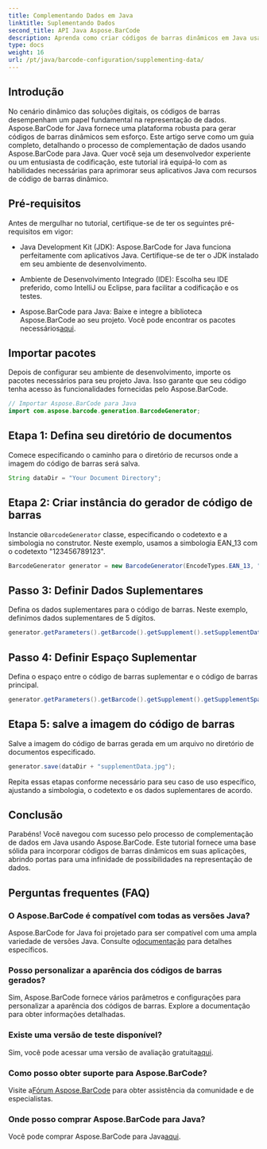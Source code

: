 ```yaml
---
title: Complementando Dados em Java
linktitle: Suplementando Dados
second_title: API Java Aspose.BarCode
description: Aprenda como criar códigos de barras dinâmicos em Java usando Aspose.BarCode. Guia passo a passo para complementar dados com simbologia EAN_13.
type: docs
weight: 16
url: /pt/java/barcode-configuration/supplementing-data/
---
```


## Introdução

No cenário dinâmico das soluções digitais, os códigos de barras desempenham um papel fundamental na representação de dados. Aspose.BarCode for Java fornece uma plataforma robusta para gerar códigos de barras dinâmicos sem esforço. Este artigo serve como um guia completo, detalhando o processo de complementação de dados usando Aspose.BarCode para Java. Quer você seja um desenvolvedor experiente ou um entusiasta de codificação, este tutorial irá equipá-lo com as habilidades necessárias para aprimorar seus aplicativos Java com recursos de código de barras dinâmico.

## Pré-requisitos

Antes de mergulhar no tutorial, certifique-se de ter os seguintes pré-requisitos em vigor:

- Java Development Kit (JDK): Aspose.BarCode for Java funciona perfeitamente com aplicativos Java. Certifique-se de ter o JDK instalado em seu ambiente de desenvolvimento.

- Ambiente de Desenvolvimento Integrado (IDE): Escolha seu IDE preferido, como IntelliJ ou Eclipse, para facilitar a codificação e os testes.

- Aspose.BarCode para Java: Baixe e integre a biblioteca Aspose.BarCode ao seu projeto. Você pode encontrar os pacotes necessários[aqui](https://releases.aspose.com/barcode/java/).

## Importar pacotes

Depois de configurar seu ambiente de desenvolvimento, importe os pacotes necessários para seu projeto Java. Isso garante que seu código tenha acesso às funcionalidades fornecidas pelo Aspose.BarCode.

```java
// Importar Aspose.BarCode para Java
import com.aspose.barcode.generation.BarcodeGenerator;
```

## Etapa 1: Defina seu diretório de documentos

Comece especificando o caminho para o diretório de recursos onde a imagem do código de barras será salva.

```java
String dataDir = "Your Document Directory";
```

## Etapa 2: Criar instância do gerador de código de barras

 Instancie o`BarcodeGenerator` classe, especificando o codetexto e a simbologia no construtor. Neste exemplo, usamos a simbologia EAN_13 com o codetexto "123456789123".

```java
BarcodeGenerator generator = new BarcodeGenerator(EncodeTypes.EAN_13, "123456789123");
```

## Passo 3: Definir Dados Suplementares

Defina os dados suplementares para o código de barras. Neste exemplo, definimos dados suplementares de 5 dígitos.

```java
generator.getParameters().getBarcode().getSupplement().setSupplementData("12345");
```

## Passo 4: Definir Espaço Suplementar

Defina o espaço entre o código de barras suplementar e o código de barras principal.

```java
generator.getParameters().getBarcode().getSupplement().getSupplementSpace().setPoint(2.0f);
```

## Etapa 5: salve a imagem do código de barras

Salve a imagem do código de barras gerada em um arquivo no diretório de documentos especificado.

```java
generator.save(dataDir + "supplementData.jpg");
```

Repita essas etapas conforme necessário para seu caso de uso específico, ajustando a simbologia, o codetexto e os dados suplementares de acordo.

## Conclusão

Parabéns! Você navegou com sucesso pelo processo de complementação de dados em Java usando Aspose.BarCode. Este tutorial fornece uma base sólida para incorporar códigos de barras dinâmicos em suas aplicações, abrindo portas para uma infinidade de possibilidades na representação de dados.

## Perguntas frequentes (FAQ)

### O Aspose.BarCode é compatível com todas as versões Java?
 Aspose.BarCode for Java foi projetado para ser compatível com uma ampla variedade de versões Java. Consulte o[documentação](https://reference.aspose.com/barcode/java/) para detalhes específicos.

### Posso personalizar a aparência dos códigos de barras gerados?
Sim, Aspose.BarCode fornece vários parâmetros e configurações para personalizar a aparência dos códigos de barras. Explore a documentação para obter informações detalhadas.

### Existe uma versão de teste disponível?
Sim, você pode acessar uma versão de avaliação gratuita[aqui](https://releases.aspose.com/).

### Como posso obter suporte para Aspose.BarCode?
 Visite a[Fórum Aspose.BarCode](https://forum.aspose.com/c/barcode/13) para obter assistência da comunidade e de especialistas.

### Onde posso comprar Aspose.BarCode para Java?
 Você pode comprar Aspose.BarCode para Java[aqui](https://purchase.aspose.com/buy).



